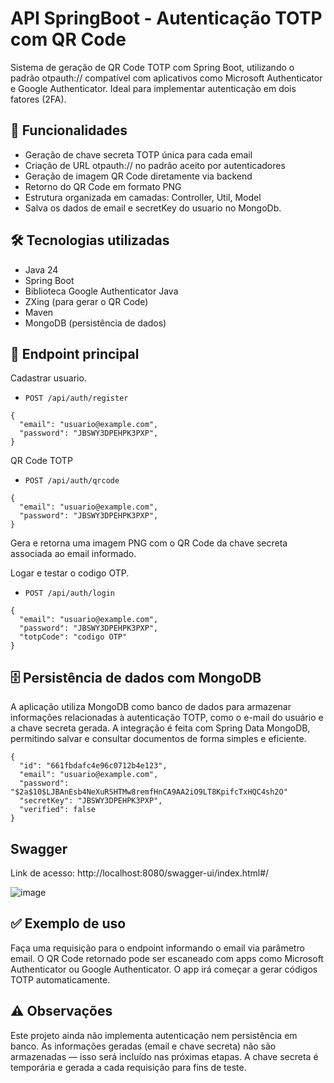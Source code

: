 # API SpringBoot - Autenticação TOTP com QR Code
Sistema de geração de QR Code TOTP com Spring Boot, utilizando o padrão otpauth:// compatível com aplicativos como Microsoft Authenticator e Google Authenticator. Ideal para implementar autenticação em dois fatores (2FA).

## 🚀 Funcionalidades

- Geração de chave secreta TOTP única para cada email
- Criação de URL otpauth:// no padrão aceito por autenticadores
- Geração de imagem QR Code diretamente via backend
- Retorno do QR Code em formato PNG
- Estrutura organizada em camadas: Controller, Util, Model
- Salva os dados de email e secretKey do usuario no MongoDb.

## 🛠️ Tecnologias utilizadas

- Java 24
- Spring Boot
- Biblioteca Google Authenticator Java
- ZXing (para gerar o QR Code)
- Maven
- MongoDB (persistência de dados)

## 📡 Endpoint principal

Cadastrar usuario.
- `POST /api/auth/register`
```
{
  "email": "usuario@example.com",
  "password": "JBSWY3DPEHPK3PXP",
}
``` 


QR Code TOTP
- `POST /api/auth/qrcode`
```
{
  "email": "usuario@example.com",
  "password": "JBSWY3DPEHPK3PXP",
}
``` 
  Gera e retorna uma imagem PNG com o QR Code da chave secreta associada ao email informado.


Logar e testar o codigo OTP.
- `POST /api/auth/login`
```
{
  "email": "usuario@example.com",
  "password": "JBSWY3DPEHPK3PXP",
  "totpCode": "codigo OTP"
}
``` 

## 🗄️ Persistência de dados com MongoDB
A aplicação utiliza MongoDB como banco de dados para armazenar informações relacionadas à autenticação TOTP, como o e-mail do usuário e a chave secreta gerada.
A integração é feita com Spring Data MongoDB, permitindo salvar e consultar documentos de forma simples e eficiente.
```
{
  "id": "661fbdafc4e96c0712b4e123",
  "email": "usuario@example.com",
  "password": "$2a$10$LJBAnEsb4NeXuRSHTMw8remfHnCA9AA2iO9LT8KpifcTxHQC4sh2O"
  "secretKey": "JBSWY3DPEHPK3PXP",
  "verified": false
}
```



## Swagger
Link de acesso: http://localhost:8080/swagger-ui/index.html#/

![image](https://github.com/user-attachments/assets/c11be814-14ba-47cb-9ac3-44094223330a)

## ✅ Exemplo de uso

Faça uma requisição para o endpoint informando o email via parâmetro email.
O QR Code retornado pode ser escaneado com apps como Microsoft Authenticator ou Google Authenticator.
O app irá começar a gerar códigos TOTP automaticamente.

## ⚠️ Observações

Este projeto ainda não implementa autenticação nem persistência em banco.
As informações geradas (email e chave secreta) não são armazenadas — isso será incluído nas próximas etapas.
A chave secreta é temporária e gerada a cada requisição para fins de teste.
